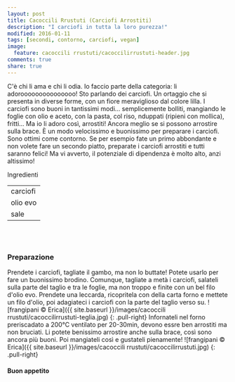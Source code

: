```yaml
---
layout: post
title: Cacoccili Rrustuti (Carciofi Arrostiti)
description: "I carciofi in tutta la loro purezza!"
modified: 2016-01-11
tags: [secondi, contorno, carciofi, vegan]
image:
  feature: cacoccili rrustuti/cacoccilirrustuti-header.jpg
comments: true
share: true
---
```


C'è chi li ama e chi li odia. Io faccio parte della categoria: li adorooooooooooooooo! Sto parlando dei carciofi. Un ortaggio che si presenta in diverse forme, con un fiore meraviglioso dal colore lilla. I carciofi sono buoni in tantissimi modi... semplicemente bolliti, mangiando le foglie con olio e aceto, con la pasta, col riso, nduppati (ripieni con mollica), fritti... Ma io li adoro così, arrostiti! Ancora meglio se si possono arrostire sulla brace. È un modo velocissimo e buonissimo per preparare i carciofi. Sono ottimi come contorno. Se per esempio fate un primo abbondante e non volete fare un secondo piatto, preparate i carciofi arrostiti e tutti saranno felici! Ma vi avverto, il potenziale di dipendenza è molto alto, anzi altissimo!


<div class="ingredients">
  <div class="ingredients-title">Ingredienti</div>
  <table>
    <tbody>
      </tr>
      <tr>
        <td>carciofi</td>
      </tr>
      <tr>
        <td>olio evo</td>
      </tr>
      <tr>
        <td>sale</td>
      </tr>
    </tbody>
  </table>
  <br></br>
</div>


<h3>
  <font color="grey">
    <i class="icon-cogs"></i>
  </font> Preparazione
</h3>

Prendete i carciofi, tagliate il gambo, ma non lo buttate! Potete usarlo per fare un buonissimo brodino. Comunque, tagliate a metà i carciofi, salateli sulla parte del taglio e tra le foglie, ma non troppo e finite con un bel filo d'olio evo. Prendete una leccarda, ricopritela con della carta forno e mettete un filo d'olio, poi adagiateci i carciofi con la parte del taglio verso su.
![frangipani © Erica]({{ site.baseurl }}/images/cacoccili rrustuti/cacoccilirrustuti-teglia.jpg)
{: .pull-right}
Infornateli nel forno preriscadato a 200°C ventilato per 20-30min, devono essre ben arrostiti ma non bruciati. Li potete benissimo arrostire anche sulla brace, così sono ancora più buoni. Poi mangiateli così e gustateli pienamente!
![frangipani © Erica]({{ site.baseurl }}/images/cacoccili rrustuti/cacoccilirrustuti.jpg)
{: .pull-right}

<h4>Buon appetito
  <font color="red">
    <i class="icon-smile"></i>
  </font>
</h4>
